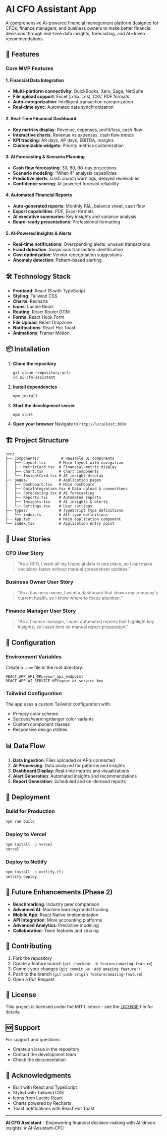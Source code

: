 # AI CFO Assistant App

A comprehensive AI-powered financial management platform designed for CFOs, finance managers, and business owners to make better financial decisions through real-time data insights, forecasting, and AI-driven recommendations.

## 🚀 Features

### Core MVP Features

#### 1. Financial Data Integration
- **Multi-platform connectivity**: QuickBooks, Xero, Sage, NetSuite
- **File upload support**: Excel (.xlsx, .xls), CSV, PDF formats
- **Auto-categorization**: Intelligent transaction categorization
- **Real-time sync**: Automated data synchronization

#### 2. Real-Time Financial Dashboard
- **Key metrics display**: Revenue, expenses, profit/loss, cash flow
- **Interactive charts**: Revenue vs expenses, cash flow trends
- **KPI tracking**: AR days, AP days, EBITDA, margins
- **Customizable widgets**: Priority metrics customization

#### 3. AI Forecasting & Scenario Planning
- **Cash flow forecasting**: 30, 60, 90-day projections
- **Scenario modeling**: "What-if" analysis capabilities
- **Predictive alerts**: Cash crunch warnings, delayed receivables
- **Confidence scoring**: AI-powered forecast reliability

#### 4. Automated Financial Reports
- **Auto-generated reports**: Monthly P&L, balance sheet, cash flow
- **Export capabilities**: PDF, Excel formats
- **AI executive summaries**: Key insights and variance analysis
- **Board-ready presentations**: Professional formatting

#### 5. AI-Powered Insights & Alerts
- **Real-time notifications**: Overspending alerts, unusual transactions
- **Fraud detection**: Suspicious transaction identification
- **Cost optimization**: Vendor renegotiation suggestions
- **Anomaly detection**: Pattern-based alerting

## 🛠️ Technology Stack

- **Frontend**: React 18 with TypeScript
- **Styling**: Tailwind CSS
- **Charts**: Recharts
- **Icons**: Lucide React
- **Routing**: React Router DOM
- **Forms**: React Hook Form
- **File Upload**: React Dropzone
- **Notifications**: React Hot Toast
- **Animations**: Framer Motion

## 📦 Installation

1. **Clone the repository**
   ```bash
   git clone <repository-url>
   cd ai-cfo-assistant
   ```

2. **Install dependencies**
   ```bash
   npm install
   ```

3. **Start the development server**
   ```bash
   npm start
   ```

4. **Open your browser**
   Navigate to `http://localhost:3000`

## 🏗️ Project Structure

```
src/
├── components/          # Reusable UI components
│   ├── Layout.tsx      # Main layout with navigation
│   ├── MetricCard.tsx  # Financial metric display
│   ├── Chart.tsx       # Chart components
│   └── InsightCard.tsx # AI insight display
├── pages/              # Application pages
│   ├── Dashboard.tsx   # Main dashboard
│   ├── DataIntegration.tsx # Data upload & connections
│   ├── Forecasting.tsx # AI forecasting
│   ├── Reports.tsx     # Automated reports
│   ├── Insights.tsx    # AI insights & alerts
│   └── Settings.tsx    # User settings
├── types/              # TypeScript type definitions
│   └── index.ts        # All type definitions
├── App.tsx             # Main application component
└── index.tsx           # Application entry point
```

## 🎯 User Stories

### CFO User Story
> "As a CFO, I want all my financial data in one place, so I can make decisions faster without manual spreadsheet updates."

### Business Owner User Story
> "As a business owner, I want a dashboard that shows my company's current health, so I know where to focus attention."

### Finance Manager User Story
> "As a finance manager, I want automated reports that highlight key insights, so I save time on manual report preparation."

## 🔧 Configuration

### Environment Variables
Create a `.env` file in the root directory:

```env
REACT_APP_API_URL=your_api_endpoint
REACT_APP_AI_SERVICE_KEY=your_ai_service_key
```

### Tailwind Configuration
The app uses a custom Tailwind configuration with:
- Primary color scheme
- Success/warning/danger color variants
- Custom component classes
- Responsive design utilities

## 📊 Data Flow

1. **Data Ingestion**: Files uploaded or APIs connected
2. **AI Processing**: Data analyzed for patterns and insights
3. **Dashboard Display**: Real-time metrics and visualizations
4. **Alert Generation**: Automated insights and recommendations
5. **Report Generation**: Scheduled and on-demand reports

## 🚀 Deployment

### Build for Production
```bash
npm run build
```

### Deploy to Vercel
```bash
npm install -g vercel
vercel
```

### Deploy to Netlify
```bash
npm install -g netlify-cli
netlify deploy
```

## 🔮 Future Enhancements (Phase 2)

- **Benchmarking**: Industry peer comparison
- **Advanced AI**: Machine learning model training
- **Mobile App**: React Native implementation
- **API Integration**: More accounting platforms
- **Advanced Analytics**: Predictive modeling
- **Collaboration**: Team features and sharing

## 🤝 Contributing

1. Fork the repository
2. Create a feature branch (`git checkout -b feature/amazing-feature`)
3. Commit your changes (`git commit -m 'Add amazing feature'`)
4. Push to the branch (`git push origin feature/amazing-feature`)
5. Open a Pull Request

## 📝 License

This project is licensed under the MIT License - see the [LICENSE](LICENSE) file for details.

## 🆘 Support

For support and questions:
- Create an issue in the repository
- Contact the development team
- Check the documentation

## 🎉 Acknowledgments

- Built with React and TypeScript
- Styled with Tailwind CSS
- Icons from Lucide React
- Charts powered by Recharts
- Toast notifications with React Hot Toast

---

**AI CFO Assistant** - Empowering financial decision-making with AI-driven insights. #   A I - A s s i s t a n t - C F O  
 